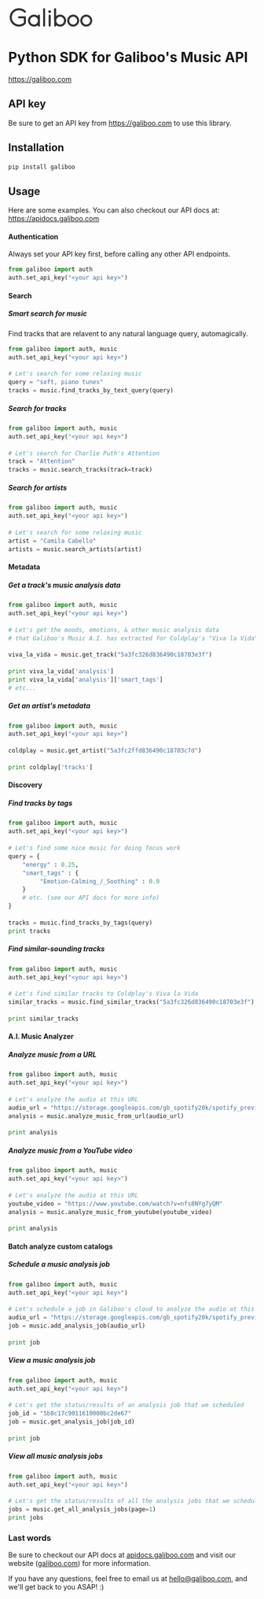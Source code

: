 ![Galiboo](./assets/logo.png)

# Python SDK for Galiboo's Music API 
https://galiboo.com

## API key
Be sure to get an API key from <a href="https://galiboo.com">https://galiboo.com</a> to use this library.

## Installation

```bash
pip install galiboo
```

## Usage
Here are some examples. 
You can also checkout our API docs at: <a href="https://apidocs.galiboo.com">https://apidocs.galiboo.com</a>

#### Authentication
Always set your API key first, before calling any other API endpoints.

```python
from galiboo import auth
auth.set_api_key("<your api key>")
```


#### Search
##### Smart search for music
Find tracks that are relavent to any natural language query, automagically.
```python
from galiboo import auth, music
auth.set_api_key("<your api key>")

# Let's search for some relaxing music
query = "soft, piano tunes"
tracks = music.find_tracks_by_text_query(query)
```

##### Search for tracks
```python
from galiboo import auth, music
auth.set_api_key("<your api key>")

# Let's search for Charlie Puth's Attention
track = "Attention"
tracks = music.search_tracks(track=track)
```

##### Search for artists
```python
from galiboo import auth, music
auth.set_api_key("<your api key>")

# Let's search for some relaxing music
artist = "Camila Cabello"
artists = music.search_artists(artist)
```

#### Metadata
##### Get a track's music analysis data
```python
from galiboo import auth, music
auth.set_api_key("<your api key>")

# Let's get the moods, emotions, & other music analysis data
# that Galiboo's Music A.I. has extracted for Coldplay's "Viva la Vida"

viva_la_vida = music.get_track("5a3fc326d836490c18703e3f")

print viva_la_vida['analysis']
print viva_la_vida['analysis']['smart_tags']
# etc...
```

##### Get an artist's metadata
```python
from galiboo import auth, music
auth.set_api_key("<your api key>")

coldplay = music.get_artist("5a3fc2ffd836490c18703c7d")

print coldplay['tracks']
```

#### Discovery
##### Find tracks by tags
```python
from galiboo import auth, music
auth.set_api_key("<your api key>")

# Let's find some nice music for doing focus work
query = {
    "energy" : 0.25,
    "smart_tags" : {
         "Emotion-Calming_/_Soothing" : 0.9
    }
    # etc. (see our API docs for more info)
}

tracks = music.find_tracks_by_tags(query)
print tracks
```

##### Find similar-sounding tracks
```python
from galiboo import auth, music
auth.set_api_key("<your api key>")

# Let's find similar tracks to Coldplay's Viva la Vida
similar_tracks = music.find_similar_tracks("5a3fc326d836490c18703e3f")

print similar_tracks
```

#### A.I. Music Analyzer
##### Analyze music from a URL
```python
from galiboo import auth, music
auth.set_api_key("<your api key>")

# Let's analyze the audio at this URL
audio_url = "https://storage.googleapis.com/gb_spotify20k/spotify_preview_audios/4iLqG9SeJSnt0cSPICSjxv.mp3"
analysis = music.analyze_music_from_url(audio_url)

print analysis
```

##### Analyze music from a YouTube video
```python
from galiboo import auth, music
auth.set_api_key("<your api key>")

# Let's analyze the audio at this URL
youtube_video = "https://www.youtube.com/watch?v=nfs8NYg7yQM"
analysis = music.analyze_music_from_youtube(youtube_video)

print analysis
```


#### Batch analyze custom catalogs
##### Schedule a music analysis job
```python
from galiboo import auth, music
auth.set_api_key("<your api key>")

# Let's schedule a job in Galiboo's cloud to analyze the audio at this URL
audio_url = "https://storage.googleapis.com/gb_spotify20k/spotify_preview_audios/4iLqG9SeJSnt0cSPICSjxv.mp3"
job = music.add_analysis_job(audio_url)

print job
```

##### View a music analysis job
```python
from galiboo import auth, music
auth.set_api_key("<your api key>")

# Let's get the status/results of an analysis job that we scheduled
job_id = "5b8c17c9011610000bc2de67"
job = music.get_analysis_job(job_id)

print job
```

##### View all music analysis jobs
```python
from galiboo import auth, music
auth.set_api_key("<your api key>")

# Let's get the status/results of all the analysis jobs that we scheduled
jobs = music.get_all_analysis_jobs(page=1)
print jobs
```

### Last words
Be sure to checkout our API docs at <a href="apidocs.galiboo.com">apidocs.galiboo.com</a> and visit our website (<a href="https://galiboo.com">galiboo.com</a>) for more information.

If you have any questions, feel free to email us at <a href="mailto:hello@galiboo.com">hello@galiboo.com</a>, and we'll get back to you ASAP! :)